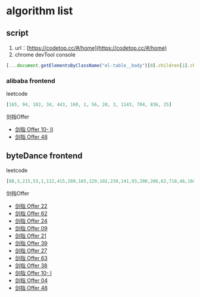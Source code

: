 # algorithm list

## script

1. url：[https://codetop.cc/#/home](https://codetop.cc/#/home)
2. chrome devTool console

```javascript
[...document.getElementsByClassName("el-table__body")[0].children[1].children].map(v => !/Offer/.test(v.innerText) &&Number(v.innerText.match(/\d*(?=\.)/)[0])).filter(Boolean)
```

### alibaba frontend

leetcode

```js
[165, 94, 102, 34, 443, 160, 1, 56, 20, 3, 1143, 704, 836, 25]
```

剑指Offer

- [剑指 Offer 10- II](https://leetcode-cn.com/problems/qing-wa-tiao-tai-jie-wen-ti-lcof)
- [剑指 Offer 48](https://leetcode-cn.com/problems/zui-chang-bu-han-zhong-fu-zi-fu-de-zi-zi-fu-chuan-lcof)

## byteDance frontend

leetcode

```js
[88,3,215,53,1,112,415,209,165,129,102,230,141,93,200,206,62,718,46,160,695,226,70,54,104,509,15,121,113,94,429,56,349,14,20,198,199,21,42,169,144,394,155,5,300,1353,717,96,103,361,525,609,39,232,63,257,443,142,984,67,468,1498,151,213,114,109,242,862,1047,31,44,130,16,224,227,498,19,221,98,680,124,322]
```

剑指Offer

- [剑指 Offer 22](https://leetcode-cn.com/problems/lian-biao-zhong-dao-shu-di-kge-jie-dian-lcof)
- [剑指 Offer 62](https://leetcode-cn.com/problems/yuan-quan-zhong-zui-hou-sheng-xia-de-shu-zi-lcof)
- [剑指 Offer 24](https://leetcode-cn.com/problems/fan-zhuan-lian-biao-lcof)
- [剑指 Offer 09](https://leetcode-cn.com/problems/yong-liang-ge-zhan-shi-xian-dui-lie-lcof)
- [剑指 Offer 21](https://leetcode-cn.com/problems/diao-zheng-shu-zu-shun-xu-shi-qi-shu-wei-yu-ou-shu-qian-mian-lcof)
- [剑指 Offer 39](https://leetcode-cn.com/problems/shu-zu-zhong-chu-xian-ci-shu-chao-guo-yi-ban-de-shu-zi-lcof)
- [剑指 Offer 27](https://leetcode-cn.com/problems/er-cha-shu-de-jing-xiang-lcof)
- [剑指 Offer 63](https://leetcode-cn.com/problems/gu-piao-de-zui-da-li-run-lcof)
- [剑指 Offer 38](https://leetcode-cn.com/problems/zi-fu-chuan-de-pai-lie-lcof)
- [剑指 Offer 10- I](https://leetcode-cn.com/problems/fei-bo-na-qi-shu-lie-lcof)
- [剑指 Offer 04](https://leetcode-cn.com/problems/er-wei-shu-zu-zhong-de-cha-zhao-lcof)
- [剑指 Offer 48](https://leetcode-cn.com/problems/zui-chang-bu-han-zhong-fu-zi-fu-de-zi-zi-fu-chuan-lcof)




